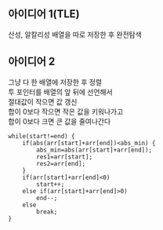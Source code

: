 ## 아이디어 1(TLE)
산성, 알칼리성 배열을 따로 저장한 후 완전탐색  

## 아이디어 2
그냥 다 한 배열에 저장한 후 정렬  
투 포인터를 배열의 앞 뒤에 선언해서  
절대값이 작으면 값 갱신  
합이 0보다 작으면 작은 값을 키워나가고  
합이 0보다 크면 큰 값을 줄여나간다  
```
while(start!=end) {
	if(abs(arr[start]+arr[end])<abs_min) {
		abs_min=abs(arr[start]+arr[end]);
		res1=arr[start];
		res2=arr[end];
	}
	if(arr[start]+arr[end]<0)
		start++;
	else if(arr[start]+arr[end]>0)
		end--;
	else
		break;
}
```
